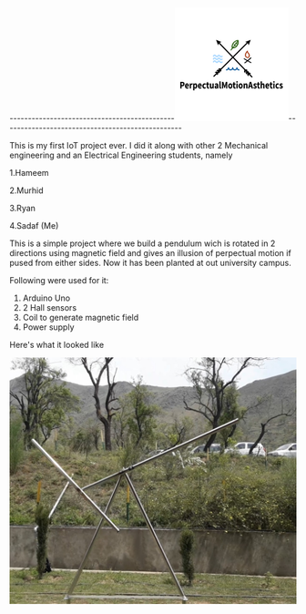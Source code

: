 ---------------------------------------------![LOGO](https://github.com/SadafShafi/PerpectualMotionAsthetics/blob/master/per_logo.png)-------------------------------------------------

This is my first IoT project ever.
I did it along with other 2 Mechanical engineering and an Electrical Engineering students, namely

1.Hameem

2.Murhid

3.Ryan

4.Sadaf (Me)

This is a simple project where we build a pendulum wich is rotated in 2 directions using magnetic field and gives an illusion of perpectual motion if pused from either sides.
Now it has been planted at out university campus.

Following were used for it:
1) Arduino Uno
2) 2 Hall sensors
3) Coil to generate magnetic field
4) Power supply


Here's what it looked like

![LOGO](https://github.com/SadafShafi/PerpectualMotionAsthetics/blob/master/Aesthetika6.jpg)
